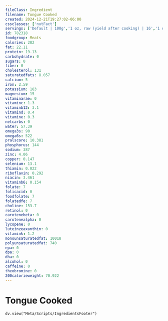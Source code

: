 ```yaml
---
fileClass: Ingredient
filename: Tongue Cooked
created: 2024-12-21T19:27:02-06:00
cssclasses: ['nutFact']
servings: ['Default | 100g','1 oz, raw (yield after cooking) | 16','1 oz, cooked | 28']
id: 782318
foodgroup: Meats
calories: 282
fat: 22.11
protein: 19.13
carbohydrate: 0
sugars: 0
fiber: 0
cholesterol: 131
saturatedfats: 8.057
calcium: 5
iron: 2.59
potassium: 183
magnesium: 15
vitaminarae: 0
vitaminc: 1.3
vitaminb12: 3.1
vitamind: 0.4
vitamine: 0.3
netcarbs: 0
water: 57.39
omega3s: 90
omega6s: 522
pralscore: 10.381
phosphorus: 144
sodium: 387
zinc: 4.06
copper: 0.147
selenium: 13.1
thiamin: 0.022
riboflavin: 0.292
niacin: 3.461
vitaminb6: 0.154
folate: 7
folicacid: 0
foodfolate: 7
folatedfe: 7
choline: 153.7
retinol: 0
carotenebeta: 0
carotenealpha: 0
lycopene: 0
luteinzeaxanthin: 0
vitamink: 1.2
monounsaturatedfat: 10018
polyunsaturatedfat: 740
epa: 0
dpa: 0
dha: 0
alcohol: 0
caffeine: 0
theobromine: 0
200calorieweight: 70.922
---
```


# Tongue Cooked

```dataviewjs
dv.view("Meta/Scripts/IngredientsFooter")
```